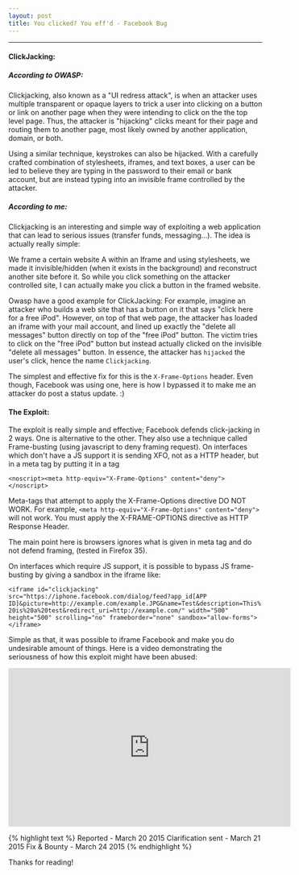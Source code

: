 ```yaml
---
layout: post
title: You clicked? You eff'd - Facebook Bug
---
```


---


#### ClickJacking:


##### According to OWASP: 
Clickjacking, also known as a "UI redress attack", is when an attacker uses multiple transparent or opaque layers to trick a user into clicking on a button or link on another page when they were intending to click on the the top level page. Thus, the attacker is "hijacking" clicks meant for their page and routing them to another page, most likely owned by another application, domain, or both.

Using a similar technique, keystrokes can also be hijacked. With a carefully crafted combination of stylesheets, iframes, and text boxes, a user can be led to believe they are typing in the password to their email or bank account, but are instead typing into an invisible frame controlled by the attacker.

##### According to me:
Clickjacking is an interesting and simple way of exploiting a web application that can lead to serious issues (transfer funds, messaging...). The idea is actually really simple:

We frame a certain website A within an Iframe and using stylesheets, we made it invisible/hidden (when it exists in the background) and reconstruct another site before it. So while you click something on the attacker controlled site, I can actually make you click a button in the framed website.

Owasp have a good example for ClickJacking: For example, imagine an attacker who builds a web site that has a button on it that says "click here for a free iPod". However, on top of that web page, the attacker has loaded an iframe with your mail account, and lined up exactly the "delete all messages" button directly on top of the "free iPod" button. The victim tries to click on the "free iPod" button but instead actually clicked on the invisible "delete all messages" button. In essence, the attacker has `hijacked` the user's click, hence the name `Clickjacking`.


The simplest and effective fix for this is the `X-Frame-Options` header. Even though, Facebook was using one, here is how I bypassed it to make me an attacker do post a status update. :)


#### The Exploit:

The exploit is really simple and effective; Facebook defends click-jacking in 2 ways. One is alternative to the other. They also use a technique called Frame-busting (using javascript to deny framing request). On interfaces which don't have a JS support it is sending XFO, not as a 
HTTP header, but in a meta tag by putting it in a <noscript> tag

`<noscript><meta http-equiv="X-Frame-­Options" content="deny"> </noscript>`

Meta-tags that attempt to apply the X-Frame-Options directive DO NOT WORK. For example, `<meta http-equiv="X-Frame-­Options" content="deny">` will not work. You must apply the X-FRAME-OPTIONS directive as HTTP Response Header.


The main point here is browsers ignores what is given in meta tag and do not defend framing, (tested in Firefox 35).

On interfaces which require JS support, it is possible to bypass JS frame-busting by giving a sandbox in the iframe like:

``<iframe id="clickjacking" src="https://iphone.facebook.com/dialog/feed?app_id[APP ID]&picture=http://example.com/example.JPG&name=Test&description=This%20is%20a%20test&redirect_uri=http://example.com/" width="500" height="500" scrolling="no" frameborder="none" sandbox="allow-forms"> </iframe>``

Simple as that, it was possible to iframe Facebook and make you do undesirable amount of things. 
Here is a video demonstrating the seriousness of how this exploit might have been abused:

<iframe width="560" height="315" src="https://www.youtube.com/embed/fGnRA5J0vMU" frameborder="0" allowfullscreen></iframe>


{% highlight text %}
Reported - March 20 2015 
Clarification sent - March 21 2015
Fix & Bounty  - March 24 2015
{% endhighlight %}


Thanks for reading!
